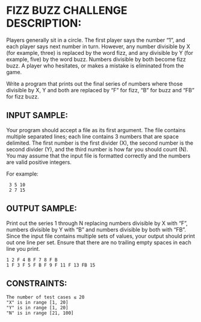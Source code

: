 FIZZ BUZZ CHALLENGE DESCRIPTION:
================================


Players generally sit in a circle. The first player says the number “1”, and each player says next number in turn. However, any number divisible by X (for example, three) is replaced by the word fizz, and any divisible by Y (for example, five) by the word buzz. Numbers divisible by both become fizz buzz. A player who hesitates, or makes a mistake is eliminated from the game.

Write a program that prints out the final series of numbers where those divisible by X, Y and both are replaced by “F” for fizz, “B” for buzz and “FB” for fizz buzz.

INPUT SAMPLE:
-------------
Your program should accept a file as its first argument. The file contains multiple separated lines; each line contains 3 numbers that are space delimited. The first number is the first divider (X), the second number is the second divider (Y), and the third number is how far you should count (N). You may assume that the input file is formatted correctly and the numbers are valid positive integers.

For example:

     3 5 10
     2 7 15

OUTPUT SAMPLE:
--------------
Print out the series 1 through N replacing numbers divisible by X with “F”, numbers divisible by Y with “B” and numbers divisible by both with “FB”. Since the input file contains multiple sets of values, your output should print out one line per set. Ensure that there are no trailing empty spaces in each line you print.

    1 2 F 4 B F 7 8 F B
    1 F 3 F 5 F B F 9 F 11 F 13 FB 15

CONSTRAINTS:
------------

    The number of test cases ≤ 20
    "X" is in range [1, 20]
    "Y" is in range [1, 20]
    "N" is in range [21, 100]